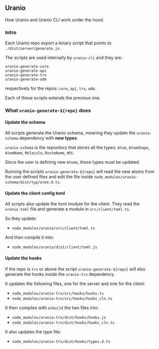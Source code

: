 ## Uranio

How Uranio and Uranio CLI work under the hood.

### Intro

Each Uranio repo export a binary script that points to `./dist/server/generate.js`.

The scripts are used internally by `uranio-cli` and they are:
```
uranio-generate-core
uranio-generate-api
uranio-generate-trx
uranio-generate-adm
```
respectively for the repos: `core`, `api`, `trx`, `adm`.

Each of these scripts extends the previous one.


### What `uranio-generate-${repo}` does


#### Update the schema

All scripts generate the Uranio schema, meaning they update the `uranio-schema`
dependency with **new types**.

`uranio-schema` is the repository that stores all the types: `Atom`, `AtomShape`,
`AtomName`, `Molecule`, `RouteName`, etc.

Since the user is defining new `Atom`s, these types must be updated.

Running the scripts `uranio-generate-${repo}` will read the new atoms from the
user defined files and edit the file inside
`node_modules/uranio-schema/dist/typ/atom.d.ts`.


#### Update the client config toml

All scripts also update the toml module for the client.
They read the `uranio.toml` file and generate a module in `src/client/toml.ts`.

So they update:
- `node_modules/uranio/src/client/toml.ts`

And then compile it into:
- `node_modules/uranio/dist/client/toml.js`


#### Update the hooks

If the repo is `trx` or above the script `uranio-generate-${repo}` will also
generate the hooks inside the `uranio-trx` dependency.

It updates the following files, one for the server and one for the client:
- `node_modules/uranio-trx/src/hooks/hooks.ts`
- `node_modules/uranio-trx/src/hooks/hooks_cln.ts`

It then compiles with `esbuild` the two files into:
- `node_modules/uranio-trx/dist/hooks/hooks.js`
- `node_modules/uranio-trx/dist/hooks/hooks_cln.ts`

It also updates the type file:
- `node_modules/uranio-trx/dist/hooks/types.d.ts`





